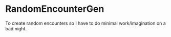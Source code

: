 # RandomEncounterGen
To create random encounters so I have to do minimal work/imagination on a bad night.
